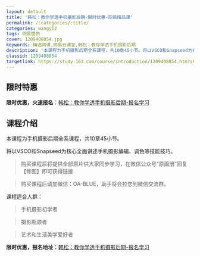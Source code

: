 ```yaml
---
layout: default
title: '韩松：教你学透手机摄影后期-限时优惠-网易精品课'
permalink: /:categories/:title/
categories: wangyi2
tags: 网易提供
cover: 1209408854.jpg
keywords: 精选网课,网易云课堂,韩松：教你学透手机摄影后期
description: '本课程为手机摄影后期全系课程，共10章45小节。将以VSCO和Snapseed为核心全面讲述手机摄影编辑、调色等技能技巧'
classid: 1209408854
targetlink: https://study.163.com/course/introduction/1209408854.htm?share=1&shareId=1025206652&utm_campaign=share&utm_medium=iphoneShare&utm_source=&utm_u=1025206652
---
```


## 限时特惠

**限时优惠，火速报名**：[韩松：教你学透手机摄影后期-报名学习](https://study.163.com/course/introduction/1209408854.htm?share=1&shareId=1025206652&utm_campaign=share&utm_medium=iphoneShare&utm_source=&utm_u=1025206652)

## 课程介绍

本课程为手机摄影后期全系课程，共10章45小节。



将以VSCO和Snapseed为核心全面讲述手机摄影编辑、调色等技能技巧。



>购买课程后将提供全部原片供大家同步学习，在微信公众号“原画册”回复【修图】即可获得链接

>购买课程后请加微信：OA-BLUE，助手将会拉您到微信交流群。



课程适合人群：

>手机摄影初学者

>摄影瓶颈者

>艺术和生活美学爱好者

**限时优惠，报名地址**：[韩松：教你学透手机摄影后期-报名学习](https://study.163.com/course/introduction/1209408854.htm?share=1&shareId=1025206652&utm_campaign=share&utm_medium=iphoneShare&utm_source=&utm_u=1025206652)

